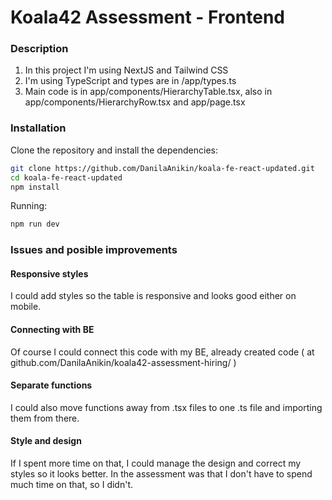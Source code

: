 # Koala42 Assessment - Frontend

### Description
1) In this project I'm using NextJS and Tailwind CSS
2) I'm using TypeScript and types are in /app/types.ts
3) Main code is in app/components/HierarchyTable.tsx, also in app/components/HierarchyRow.tsx and app/page.tsx

### Installation
Clone the repository and install the dependencies:

```bash
git clone https://github.com/DanilaAnikin/koala-fe-react-updated.git
cd koala-fe-react-updated
npm install
```

Running:
```bash
npm run dev
```

### Issues and posible improvements
#### Responsive styles
I could add styles so the table is responsive and looks good either on mobile.

#### Connecting with BE
Of course I could connect this code with my BE, already created code ( at github.com/DanilaAnikin/koala42-assessment-hiring/ )

#### Separate functions
I could also move functions away from .tsx files to one .ts file and importing them from there.

#### Style and design
If I spent more time on that, I could manage the design and correct my styles so it looks better. 
In the assessment was that I don't have to spend much time on that, so I didn't.
